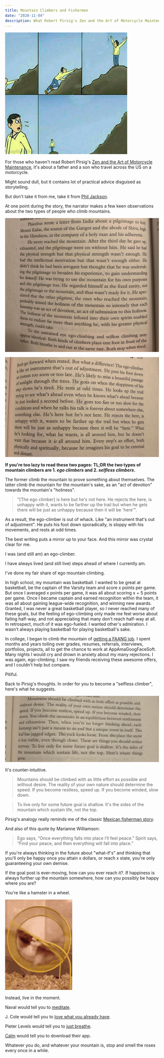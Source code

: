 ```yaml
---
title: Mountain Climbers and Fishermen
date: "2020-11-04"
description: What Robert Pirsig's Zen and the Art of Motorcycle Maintenance has to say about living a happy life. Everyone's climbing a mountain, but there are good ways to climb and bad ways to climb.
---
```


![./2dfi31.jpg](./2dfi31.jpg)

For those who haven't read Robert Pirsig's [Zen and the Art of Motorcycle Maintenance](https://www.amazon.com/Zen-Art-Motorcycle-Maintenance-Inquiry/dp/0060589469), it's about a father and a son who travel across the US on a motorcycle.

Might sound dull, but it contains lot of practical advice disguised as storytelling.

But don't take it from me, take it from [Phil Jackson](https://twitter.com/PhilJackson11/status/335974690407452672).

At one point during the story, the narrator makes a few keen observations about the two types of people who climb mountains.

![./2.jpg](./2.jpg)

![./3.jpg](./3.jpg)

**If you're too lazy to read these two pages: TL;DR the two types of mountain climbers are 1. *ego climbers* and 2. *selfless climbers*.** 

The former climb the mountain to prove something about themselves. The latter climb the mountain for the mountain's sake, as an "act of devotion" towards the mountain's "holiness".

> "[The ego climber] is here but he's not here. He rejects the here, is unhappy with it, wants to be farther up the trail but when he gets there will be just as unhappy because then it will be 'here'".

As a result, the ego-climber is out of whack. Like "an instrument that's out of adjustment". He puts his foot down sporadically, is sloppy with his movements, and rests at odd times. 

The best writing puts a mirror up to your face. And this mirror was crystal clear for me.

I was (and still am) an ego-climber.

I have always lived (and still live) steps ahead of where I currently am.

I've done my fair share of ego mountain climbing.

In high school, my mountain was basketball. I wanted to be great at basketball, be the captain of the Varsity team and score x points per game. But once I averaged x points per game, it was all about scoring x + 5 points per game. Once I became captain and earned recognition within the team, it was all about gaining league-wide recognition, and winning new awards. Granted, I was never a great basketball player, so I never reached many of these goals, but the feeling of ego-climbing only made me feel worse about failing half-way, and not appreciating that many don't reach half-way at all. In retrospect, much of it was ego-fueled. I wanted other's admiration. I wasn't always playing basketball for playing basketball's sake.

In college, I began to climb the mountain of [getting a FAANG job](https://jonathancai.com/job-search/). I spent months and years toiling over grades, resumes, referrals, interviews, portfolios, projects, all to get the chance to work at AppAmaGoogFaceSoft. Many nights I would cry and drown in anxiety about my many rejections. I was again, ego-climbing. I saw my friends receiving these awesome offers, and I couldn't help but compare. 

Pitiful.

Back to Pirsig's thoughts. In order for you to become a "selfless climber", here's what he suggests.

![./12.jpg](./12.jpg)

It's counter-intuitive. 

> Mountains should be climbed with as little effort as possible and without desire. The reality of your own nature should determine the speed. If you become restless, speed up. If you become winded, slow down.

> To live only for some future goal is shallow. It's the sides of the mountain which sustain life, not the top.

Pirsig's analogy really reminds me of the classic [Mexican fisherman story](https://www.dailygood.org/pdf/ij.php?tid=70).

And also of this quote by Marianne Williamson:

> Ego says, “Once everything falls into place I’ll feel peace.”
Spirit says, “Find your peace, and then everything will fall into place.”

If you're always thinking in the future about "what-if's" and thinking that you'll only be happy once you attain x dollars, or reach x state, you're only guaranteeing your own demise.

If the goal post is ever-moving, how can you ever reach it?. If happiness is always further up the mountain somewhere, how can you possibly be happy where you are?

You're like a hamster in a wheel.

![./tenor.gif](./tenor.gif)

Instead, live in the moment.

Naval would tell you to [meditate](https://twitter.com/naval/status/1261481222359801856?lang=en).

J. Cole would tell you to [love what you already have](https://jonathancai.com/love-yourz/).

Pieter Levels would tell you to [just breathe](https://levels.io/just-breathe/).

[Calm](https://www.calm.com/) would tell you to download their app.

Whatever you do, and whatever your mountain is, stop and smell the roses every once in a while.